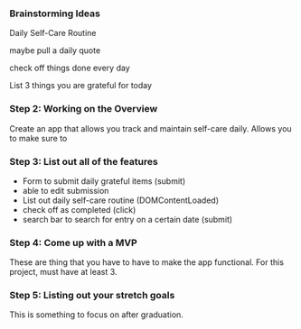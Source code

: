 ### Brainstorming Ideas
Daily Self-Care Routine

maybe pull a daily quote

check off things done every day

List 3 things you are grateful for today


### Step 2: Working on the Overview

Create an app that allows you track and maintain self-care daily. Allows you to make sure to 


### Step 3: List out all of the features

* Form to submit daily grateful items (submit)
* able to edit submission
* List out daily self-care routine (DOMContentLoaded)
* check off as completed (click)
* search bar to search for entry on a certain date (submit)

### Step 4: Come up with a MVP
These are thing that you have to have to make the app functional. For this project, must have at least 3.

### Step 5: Listing out your stretch goals
This is something to focus on after graduation.
